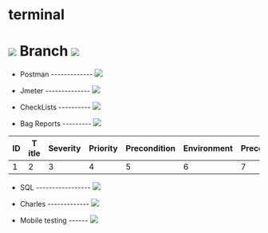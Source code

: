 # terminal 

<h1><img src="https://drive.google.com/uc?export=download&confirm=no_antivirus&id=1PWm2qu4_KnbqcRkRpYz38jDr9DJUSGgD"/>  
      Branch 
    <img src="https://drive.google.com/uc?export=download&confirm=no_antivirus&id=1JuYjtee9ynRjk3Eoo7UrZ370o_cZjHdq"/>
</h1> 


- Postman ------------- <img src="https://drive.google.com/uc?export=download&confirm=no_antivirus&id=1hdw3eZFGswGVgZX19krDZ-94tUowdJpT"/>

- Jmeter -------------- <img src="https://drive.google.com/uc?export=download&confirm=no_antivirus&id=1XlOlt6gMXD91NLnRsSo-t7LnhqLFRsZi"/>

- CheckLists ---------- <img src="https://drive.google.com/uc?export=download&confirm=no_antivirus&id=1b4s2iJzq7GHm-Mj9tXJXhssQr05AykaB"/>

- Bag Reports --------- <img src="https://drive.google.com/uc?export=download&confirm=no_antivirus&id=1Q6db6oxQY9D0LNLm0iUg0ZOeJWP0dbl5"/>

| ID   | T itle | Severity | Priority | Precondition | Environment | Precondition | STR | ER | AR | Attach | Comments |
| ---- |------- | -------- |--------- |------------- |------------ |------------- |---- |--- |--- |------- |--------- |
|   1  |   2    |     3    |     4    |       5      |      6      |      7       |  8  |  9 | 10 |   11   |    12    |


- SQL ----------------- <img src="https://drive.google.com/uc?export=download&confirm=no_antivirus&id=1w1q-2FNbgVDEvBAb5KZiOewgb8Dp9oUZ"/>

- Charles ------------- <img src="https://drive.google.com/uc?export=download&confirm=no_antivirus&id=1ZWcMOaFmc_xEJIUWdkKLJpQAzSbjJy-Y"/>

- Mobile testing ------ <img src="https://drive.google.com/uc?export=download&confirm=no_antivirus&id=1hQ7bB7UH38wPMX4rndhzWZepbVc604wm"/>
